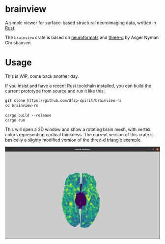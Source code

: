 # brainview

A simple viewer for surface-based structural neuroimaging data, written in [Rust](https://www.rust-lang.org/).

The `brainview` crate is based on [neuroformats](https://github.com/dfsp-spirit/neuroformats) and [three-d](https://github.com/asny/three-d) by Asger Nyman Christiansen.

# Usage

This is WIP, come back another day. 

If you insist and have a recent Rust toolchain installed, you can build the current prototype from source and run it like this:

```
git clone https://github.com/dfsp-spirit/brainview-rs
cd brainview-rs

cargo build --release
cargo run
```

This will open a 3D window and show a rotating brain mesh, with vertex colors representing cortical thickness. The current version of this crate is basically a slighty modified version of the [three-d triangle example](https://github.com/asny/three-d/tree/0.6.0/examples/triangle).

![Vis](./resources/web/brainview-rs.jpg?raw=true "Brain visualization.")



